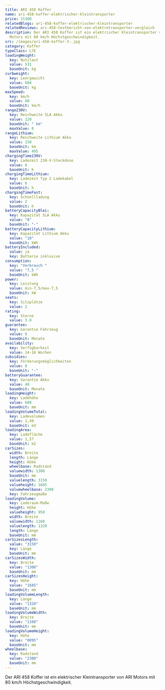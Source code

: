 ```yaml
---
title: ARI 458 Koffer
name: ari-458-koffer-elektrischer-kleintransporter
price: 15100
relatedBlogs: ari-458-koffer-elektrischer-kleintransporter
relatedReviews: ari-458-testbericht-von-elektrotransporter-vergleich
description: Der ARI 458 Koffer ist ein elektrischer Kleintransporter von ARI
  Motors mit 80 km/h Höchstgeschwindigkeit.
src: /images/ari-458-koffer-3-.jpg
category: Koffer
typeClass: L7E
loadingWeight:
  key: Nutzlast
  value: 531
  baseUnit: kg
curbweight:
  key: Leergewicht
  value: 604
  baseUnit: kg
maxSpeed:
  key: km/h
  value: 80
  baseUnit: km/h
range230V:
  key: Reichweite SLA Akku
  value: 120
  baseUnit: " km"
  maxValue: 0
rangeLithium:
  key: Reichweite Lithium Akku
  value: 150
  baseUnit: km
  maxValue: 495
chargingTime230V:
  key: Ladezeit 230-V-Steckdose
  value: 6
  baseUnit: h
chargingTimeLithium:
  key: Ladezeit Typ 2 Ladekabel
  value: 6
  baseUnit: h
chargingTimeFast:
  key: Schnellladung
  value: 2
  baseUnit: h
batteryCapacityBlei:
  key: Kapazität SLA Akku
  value: "0"
  baseUnit: "-"
batteryCapacityLithium:
  key: Kapazität Lithium Akku
  value: "10"
  baseUnit: kWh
batteryIncluded:
  value: ja
  key: Batterie inklusive
consumption:
  key: "Verbrauch "
  value: "7,5 "
  baseUnit: kWh
power:
  key: Leistung
  value: min-7,5/max-7,5
  baseUnit: kW
seats:
  key: Sitzplätze
  value: 2
rating:
  key: Sterne
  value: 3.8
guarantee:
  key: Garantie Fahrzeug
  value: 6
  baseUnit: Monate
availability:
  key: Verfügbarkeit
  value: 14-16 Wochen
subsidies:
  key: Förderungsmöglichkeiten
  value: 0
  baseUnit: "-"
batteryGuarantee:
  key: Garantie Akku
  value: 48
  baseUnit: Monate
loadingHeight:
  key: Ladehöhe
  value: 680
  baseUnit: mm
loadingVolumeTotal:
  key: Ladevolumen
  value: 1,49
  baseUnit: m3
loadingArea:
  key: Ladefläche
  value: 1,57
  baseUnit: m2
carSizes:
  width: Breite
  length: Länge
  height: Höhe
  wheelbase: Radstand
  valuewidth: 1300
  baseUnit: mm
  valuelength: 3150
  valueheight: 1685
  valuewheelbase: 2300
  key: Fahrzeugmaße
loadingVolume:
  key: Laderaum-Maße
  height: Höhe
  valueheight: 950
  width: Breite
  valuewidth: 1160
  valuelength: 1320
  length: Länge
  baseUnit: mm
carSizesLength:
  value: "3150"
  key: Länge
  baseUnit: mm
carSizesWidth:
  key: Breite
  value: "1300"
  baseUnit: mm
carSizesHeight:
  key: Höhe
  value: "1685"
  baseUnit: mm
loadingVolumeLength:
  key: Länge
  value: "1320"
  baseUnit: mm
loadingVolumeWidth:
  key: Breite
  value: "1160"
  baseUnit: mm
loadingVolumeHeight:
  key: Höhe
  value: "0095"
  baseUnit: mm
wheelbase:
  key: Radstand
  value: "2300"
  baseUnit: mm
---
```


Der ARI 458 Koffer ist ein elektrischer Kleintransporter von ARI Motors mit 80 km/h Höchstgeschwindigkeit.
